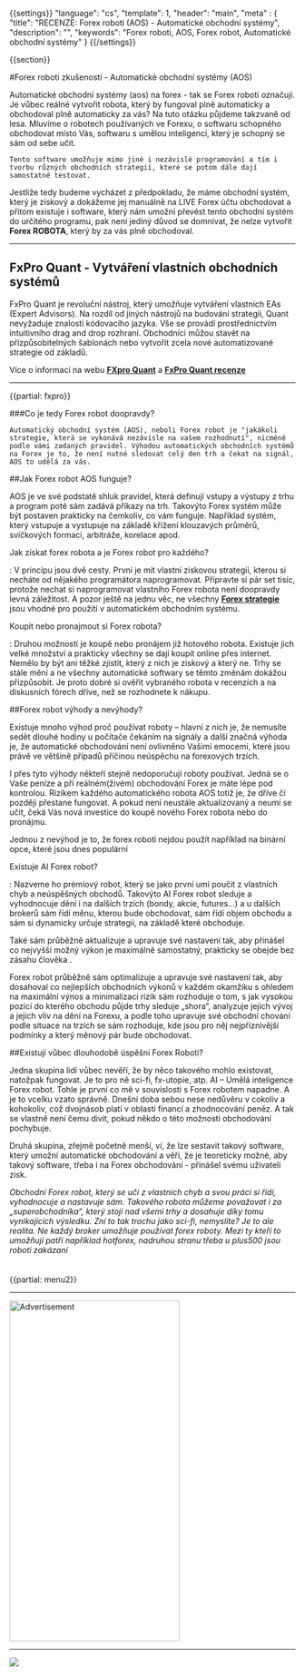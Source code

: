 {{settings}}
  "language": "cs",
  "template": 1,
  "header": "main",
  "meta" : {
    "title": "RECENZE: Forex roboti (AOS) - Automatické obchodní systémy",
    "description": "",
    "keywords": "Forex roboti, AOS, Forex robot, Automatické obchodní systémy"
  }
{{/settings}}

<div class="row">
<div class="col-md-9" role="main" markdown="1">

{{section}}

#Forex roboti zkušenosti - Automatické obchodní systémy (AOS)

 

Automatické obchodní systémy (aos) na forex - tak se Forex roboti označují. Je vůbec reálné vytvořit robota, který by fungoval plně automaticky a obchodoval plně automaticky za vás? Na tuto otázku půjdeme takzvaně od lesa. Mluvíme o robotech používaných ve Forexu, o softwaru schopného obchodovat místo Vás, softwaru s umělou inteligencí, který je schopný se sám od sebe učit.     

    Tento software umožňuje mimo jiné i nezávislé programování a tím i tvorbu různých obchodních strategií, které se potom dále dají samostatně testovat. 

Jestliže tedy budeme vycházet z předpokladu, že máme obchodní systém, který je ziskový a dokážeme jej manuálně na LIVE Forex účtu obchodovat a přitom existuje i software, který nám umožní převést tento obchodní systém do určitého programu, pak není jediný důvod se domnívat, že nelze vytvořit **Forex ROBOTA**, který by za vás plně obchodoval.
- - - 
## FxPro Quant - Vytváření vlastních obchodních systémů

FxPro Quant je revoluční nástroj, který umožňuje vytváření vlastních EAs (Expert Advisors). Na rozdíl od jiných nástrojů na budování strategii, Quant nevyžaduje znalosti kódovacího jazyka. Vše se provádí prostřednictvím intuitivního drag and drop rozhraní. Obchodníci můžou stavět na přizpůsobitelných šablonách nebo vytvořit zcela nové automatizované strategie od základů.

Více o informací na webu [**FXpro Quant**](http://quant.fxpro.co.uk/?source=193&utm_source=ForexsrovnavacCZ+com&utm_medium=Article&utm_term=Brand&utm_content=CZ&utm_campaign=Article+on+ForexsrovnavacCZ+HQ) a [**FxPro Quant recenze**](http://www.forexsrovnavac.cz/fxpro-quant)
- - - 
{{partial: fxpro}}

###Co je tedy Forex robot doopravdy?

    Automatický obchodní systém (AOS), neboli Forex robot je "jakákoli strategie, která se vykonává nezávisle na vašem rozhodnutí", nicméně podle vámi zadaných pravidel. Výhodou automatických obchodních systémů na Forex je to, že není nutné sledovat celý den trh a čekat na signál, AOS to udělá za vás.

##Jak Forex robot AOS funguje?

AOS je ve své podstatě shluk pravidel, která definují vstupy a výstupy z trhu a program poté sám zadává příkazy na trh. Takovýto Forex systém může být postaven prakticky na čemkoliv, co vám funguje. Například systém, který vstupuje a vystupuje na základě křížení klouzavých průměrů, svíčkových formací, arbitráže, korelace apod.

Jak získat forex robota  a je Forex robot pro každého?

:    V principu jsou dvě cesty. První je mít vlastní ziskovou strategii, kterou si necháte od nějakého programátora naprogramovat.  Připravte si pár set tisíc, protože nechat si naprogramovat vlastního Forex robota není doopravdy levná záležitost. A pozor ještě na jednu věc, ne všechny [**Forex strategie**](http://www.forexsrovnavac.cz/forex-strategie) jsou vhodné pro použití v automatickém obchodním systému.
 
Koupit nebo pronajmout si Forex robota?

:    Druhou možností je koupě nebo pronájem již hotového robota. Existuje jich velké množství a prakticky všechny se dají koupit online přes internet. Nemělo by být ani těžké zjistit, který z nich je ziskový a který ne. Trhy se stále mění a ne všechny automatické softwary se těmto změnám dokážou přizpůsobit. Je proto dobré si ověřit vybraného robota v recenzích a na diskusních fórech dříve, než se rozhodnete k nákupu.
 

##Forex robot výhody a nevýhody?

Existuje mnoho výhod proč používat roboty – hlavní z nich je, že nemusíte sedět dlouhé hodiny u počítače čekáním na signály a další značná výhoda je, že automatické obchodování není ovlivněno Vašimi emocemi, které jsou právě ve většině případů příčinou neúspěchu na forexových trzích.
 
I přes tyto výhody někteří stejně nedoporučují roboty používat. Jedná se o Vaše peníze a při reálném(živém) obchodování Forex je máte lépe pod kontrolou. Rizikem každého automatického robota AOS totiž je, že dříve či později přestane fungovat. A pokud není neustále aktualizovaný a neumí se učit, čeká Vás nová investice do koupě nového Forex robota nebo do pronájmu.
 
Jednou z nevýhod je to, že forex roboti nejdou použít například na binární opce, které jsou dnes populární
 

Existuje AI Forex robot?

:    Nazveme ho prémiový robot, který se jako první umí poučit z vlastních chyb a neúspěšných obchodů. Takovýto AI Forex robot sleduje a vyhodnocuje dění i na dalších trzích (bondy, akcie, futures…) a u dalších brokerů sám řídí měnu, kterou bude obchodovat, sám řídí objem obchodu a sám si dynamicky určuje strategii, na základě které obchoduje. 

Také sám průběžně aktualizuje a upravuje své nastavení tak, aby přinášel co nejvyšší možný výkon je maximálně samostatný, prakticky se obejde bez zásahu člověka .
 
Forex robot průběžně sám optimalizuje a upravuje své nastavení tak, aby dosahoval co nejlepších obchodních výkonů v každém okamžiku s ohledem na maximální výnos a minimalizaci rizik sám rozhoduje o tom, s jak vysokou pozicí do kterého obchodu půjde trhy sleduje „shora“, analyzuje jejich vývoj a jejich vliv na dění na Forexu, a podle toho upravuje své obchodní chování podle situace na trzích se sám rozhoduje, kde jsou pro něj nejpříznivější podmínky a který měnový pár bude obchodovat.

##Existují vůbec dlouhodobě úspěšní Forex Roboti?

Jedna skupina lidí vůbec nevěří, že by něco takového mohlo existovat, natožpak fungovat. Je to pro ně sci-fi, fx-utopie, atp. AI – Umělá inteligence Forex robot. Tohle je první co mě v souvislosti s Forex robotem napadne. A je to vcelku vzato správně. Dnešní doba sebou nese nedůvěru v cokoliv a kohokoliv, což dvojnásob platí v oblasti financí a zhodnocování peněz. A tak se vlastně není čemu divit, pokud někdo o této možnosti obchodování pochybuje. 

Druhá skupina, zřejmě početně menší, ví, že lze sestavit takový software, který umožní automatické obchodování a věří, že je teoreticky možné, aby takový software, třeba i na Forex obchodování - přinášel svému uživateli zisk.
 
*Obchodní Forex robot, který se učí z vlastních chyb a svou práci si řídí, vyhodnocuje a nastavuje sám. Takového robota můžeme považovat i za „superobchodníka“, který stojí nad všemi trhy a dosahuje díky tomu vynikajících výsledku. Zní to tak trochu jako sci-fi, nemyslíte? Je to ale realita. Ne každý broker umožňuje používat forex roboty. Mezi ty kteří to umožňují patří například hotforex, nadruhou stranu třeba u plus500 jsou roboti zakázaní*
 



</div>
<div class="col-md-3" markdown="1">
<div class="well" markdown="1" style="margin-top: 2.5em">

{{partial: menu2}}

</div>


- - -

<SCRIPT language='JavaScript1.1' SRC="https://ad.doubleclick.net/ddm/adj/N8017.2070109FOREXSROVNAVAC.CZ/B9072665.122768029;sz=300x600;ord={{@timestamp}}?"></SCRIPT><NOSCRIPT><A HREF="https://ad.doubleclick.net/ddm/jump/N8017.2070109FOREXSROVNAVAC.CZ/B9072665.122768029;sz=300x600;ord={{@timestamp}}?"><IMG SRC="https://ad.doubleclick.net/ddm/ad/N8017.2070109FOREXSROVNAVAC.CZ/B9072665.122768029;sz=300x600;ord={{@timestamp}}?" BORDER=0 WIDTH=300 HEIGHT=600 ALT="Advertisement"></A></NOSCRIPT>

- - -

<a href="http://blog.forexsrovnavac.cz/plus500cz"  target="_blank">
 <img src="http://blog.forexsrovnavac.cz/wp-content/uploads/2014/10/informace.png" width="" height=""/>
</a>

</div>
</div>

